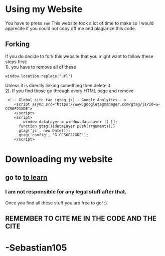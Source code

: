 # Using my Website
  You have to press `run` This website took a lot of time to make so I would apprecite if you could not copy off me and plagiarize this code.
## Forking
If you do decide to fork this website that you might want to follow these steps first: <br>
1). you have to remove all of these <br>
```
window.location.replace("url") 
```
Unless it is directly linking something then delete it. <br>
2). If you find those go through every HTML page and remove 
``` 
 <!-- Global site tag (gtag.js) - Google Analytics -->
	<script async src="https://www.googletagmanager.com/gtag/js?id=G-CCS6F21XDE">
	</script>
	<script>
		window.dataLayer = window.dataLayer || [];
      function gtag(){dataLayer.push(arguments);}
      gtag('js', new Date());
      gtag('config', 'G-CCS6F21XDE');
	</script>
```
# Downloading my website
## go to <a href="105/tutorial/code">to learn</a>
### I am not responsible for any legal stuff after that.
Once you find all these stuff you are free to go! :)

## REMEMBER TO CITE ME IN THE CODE AND THE CITE
# -Sebastian105
